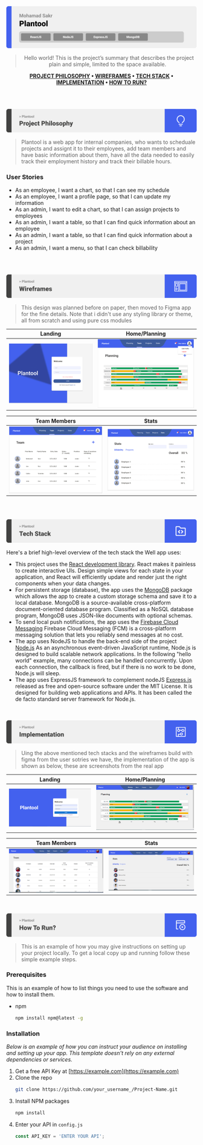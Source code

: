 <img src="./readme/title1.svg"/>

<div align="center">

> Hello world! This is the project’s summary that describes the project plain and simple, limited to the space available.  

**[PROJECT PHILOSOPHY](https://github.com/julescript/well_app#-project-philosophy) • [WIREFRAMES](https://github.com/julescript/well_app#-wireframes) • [TECH STACK](https://github.com/julescript/well_app#-tech-stack) • [IMPLEMENTATION](https://github.com/julescript/well_app#-impplementation) • [HOW TO RUN?](https://github.com/julescript/well_app#-how-to-run)**

</div>

<br><br>


<img src="./readme/title2.svg"/>

> Plantool is a web app for internal companies, who wants to scheduale projects and assignt it to their employees, add team members and have basic information about them, have all the data needed to easily track their employment history and track their billable hours.
 

### User Stories
- As an employee, I want a chart, so that I can see my schedule
- As an employee, I want a profile page, so that I can update my information
- As an admin, I want to edit a chart, so that I can assign projects to employees
- As an admin, I want a table, so that I can find quick information about an employee
- As an admin, I want a table, so that I can find quick information about a project
- As an admin, I want a menu, so that I can check billability


<br><br>

<img src="./readme/title3.svg"/>

> This design was planned before on paper, then moved to Figma app for the fine details.
Note that i didn't use any styling library or theme, all from scratch and using pure css modules

| Landing  | Home/Planning  |
| -----------------| -----|
| ![Landing](https://github.com/MohamadSakr96/Plantool/blob/main/demo/Landing_Page_Fig.PNG) | ![Home/Planning](https://github.com/MohamadSakr96/Plantool/blob/main/demo/Home_Page_Fig.PNG) |

| Team Members  | Stats  |
| -----------------| -----|
| ![Team Members](https://github.com/MohamadSakr96/Plantool/blob/main/demo/Team_Page_Fig.PNG) | ![Stats](https://github.com/MohamadSakr96/Plantool/blob/main/demo/Stats_Page_Fig.PNG) |


<br><br>

<img src="./readme/title4.svg"/>

Here's a brief high-level overview of the tech stack the Well app uses:

- This project uses the [React development library](https://reactjs.org/). React makes it painless to create interactive UIs. Design simple views for each state in your application, and React will efficiently update and render just the right components when your data changes.
- For persistent storage (database), the app uses the [MongoDB](https://www.mongodb.com/) package which allows the app to create a custom storage schema and save it to a local database. MongoDB is a source-available cross-platform document-oriented database program. Classified as a NoSQL database program, MongoDB uses JSON-like documents with optional schemas.
- To send local push notifications, the app uses the [Firebase Cloud Messaging](https://firebase.google.com/docs/cloud-messaging) Firebase Cloud Messaging (FCM) is a cross-platform messaging solution that lets you reliably send messages at no cost.
- The app uses NodeJS to handle the back-end side of the project [Node.js](https://nodejs.org/en/) As an asynchronous event-driven JavaScript runtime, Node.js is designed to build scalable network applications. In the following "hello world" example, many connections can be handled concurrently. Upon each connection, the callback is fired, but if there is no work to be done, Node.js will sleep.
- The app uses ExpressJS framework to complement nodeJS [Express.js](https://expressjs.com/) released as free and open-source software under the MIT License. It is designed for building web applications and APIs. It has been called the de facto standard server framework for Node.js.



<br><br>
<img src="./readme/title5.svg"/>

> Uing the above mentioned tech stacks and the wireframes build with figma from the user sotries we have, the implementation of the app is shown as below, these are screenshots from the real app

| Landing  | Home/Planning  |
| -----------------| -----|
| ![Landing](https://github.com/MohamadSakr96/Plantool/blob/main/demo/Landing_Page.PNG) | ![Home/Planning](https://github.com/MohamadSakr96/Plantool/blob/main/demo/Home_Page.PNG) |

| Team Members  | Stats  |
| -----------------| -----|
| ![Team Members](https://github.com/MohamadSakr96/Plantool/blob/main/demo/Team_Page.PNG) | ![Stats](https://github.com/MohamadSakr96/Plantool/blob/main/demo/Stats_Page.PNG) |


<br><br>
<img src="./readme/title6.svg"/>


> This is an example of how you may give instructions on setting up your project locally.
To get a local copy up and running follow these simple example steps.

### Prerequisites

This is an example of how to list things you need to use the software and how to install them.
* npm
  ```sh
  npm install npm@latest -g
  ```

### Installation

_Below is an example of how you can instruct your audience on installing and setting up your app. This template doesn't rely on any external dependencies or services._

1. Get a free API Key at [https://example.com](https://example.com)
2. Clone the repo
   ```sh
   git clone https://github.com/your_username_/Project-Name.git
   ```
3. Install NPM packages
   ```sh
   npm install
   ```
4. Enter your API in `config.js`
   ```js
   const API_KEY = 'ENTER YOUR API';
   ```


